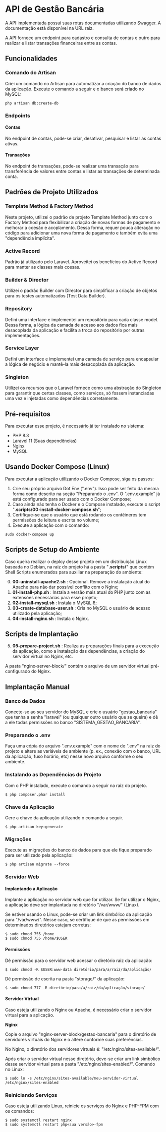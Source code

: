 # API de Gestão Bancária

A API implementada possui suas rotas documentadas utilizando Swagger.
A documentação está disponível na URL raiz.

A API fornece um endpoint para cadastro e consulta de contas e outro para realizar 
e listar transações financeiras entre as contas.

## Funcionalidades

### Comando do Artisan
Criei um comando no Artisan para automatizar a criação do banco de dados da 
aplicação. Execute o comando a seguir e o banco será criado no MySQL:

```
php artisan db:create-db
```

### Endpoints

#### Contas
No endpoint de contas, pode-se criar, desativar, pesquisar e listar as contas ativas.

#### Transações
No endpoint de transações, pode-se realizar uma transação para transferência de 
valores entre contas e listar as transações de determinada conta.


## Padrões de Projeto Utilizados

### Template Method & Factory Method
Neste projeto, utilizei o padrão de projeto Template Method junto com o 
Factory Method para flexibilizar a criação de novas formas de pagamento e 
melhorar a coesão e acoplamento. Dessa forma, requer pouca alteração 
no código para adicionar uma nova forma de pagamento e também evita uma 
"dependência implícita".

### Active Record
Padrão já utilizado pelo Laravel. Aproveitei os benefícios do Active Record para 
manter as classes mais coesas.

### Builder & Director
Utilizei o padrão Builder com Director para simplificar a criação de objetos para
os testes automatizados (Test Data Builder).

### Repository
Definí uma interface e implementei um repositório para cada classe model. 
Dessa forma, a lógica da camada de acesso aos dados fica mais desacoplada da
aplicação e facilita a troca do repositório por outras implementações.

### Service Layer
Definí um interface e implementei uma camada de serviço para encapsular a lógica
de negócio e mantê-la mais desacoplada da aplicação.

### Singleton
Utilizei os recursos que o Laravel fornece como uma abstração do Singleton para
garantir que certas classes, como serviços, só fossem instanciadas uma vez e 
injetadas como dependências corretamente.


## Pré-requisitos
Para executar esse projeto, é necessário já ter instalado no sistema:

* PHP 8.3
* Laravel 11 (Suas dependências)
* Nginx
* MySQL

## Usando Docker Compose (Linux)

Para executar a aplicação utilizando o Docker Compose, siga os passos:

1. Crie seu próprio arquivo Dot Env (".env"). Isso pode ser feito da mesma forma
como descrito na seção "Preparando o .env". O ".env.example" já está configurado 
para ser usado com o Docker Compose;
2. Caso ainda não tenha o Docker e o Compose instalado, execute o script "<b>.scripts/00-install-docker-compose.sh</b>";
3. Certifique-se que o usuário que está rodando os contêineres tem permissões de
leitura e escrita no volume;
4. Execute a aplicação com o comando:
```
sudo docker-compose up
```


## Scripts de Setup do Ambiente

Caso queira realizar o deploy desse projeto em um distribuição Linux baseada
no Debian, na raiz do projeto há a pasta "<b>.scripts/</b>" que contém Shell Scripts 
enumerados para auxiliar na preparação do ambiente:

0. <b>00-uninstall-apache2.sh</b> : Opcional. Remove a instalação atual do Apache 
para não dar possível conflito com o Nginx;
1. <b>01-install-php.sh</b> : Instala a versão mais atual do PHP junto com as 
extensões necessárias para esse projeto;
2. <b>02-install-mysql.sh</b> : Instala o MySQL 8;
3. <b>03-create-database-user.sh</b> : Cria no MySQL o usuário de acesso 
utilizado pela aplicação;
4. <b>04-install-nginx.sh</b> : Instala o Nginx.

## Scripts de Implantação

5. <b>05-prepare-project.sh</b> : Realiza as preparações finais para a execução 
da aplicação, como a instalação das dependências, a criação do servidor virtual 
no Nginx, etc.

A pasta "nginx-server-block/" contém o arquivo de um servidor virtual 
pré-configurado do Nginx.

## Implantação Manual

### Banco de Dados
Conecte-se ao seu servidor do MySQL e crie o usuário "gestao_bancaria" que tenha 
a senha "laravel" (ou qualquer outro usuário que se queira) e dê a ele todas 
permissões no banco "SISTEMA_GESTAO_BANCARIA".


### Preparando o .env
Faça uma cópia do arquivo ".env.example" com o nome de ".env" na raiz do projeto 
e altere as variáveis de ambiente (p. ex., conexão com o banco, URL da aplicação, 
fuso horário, etc) nesse novo arquivo conforme o seu ambiente.


### Instalando as Dependências do Projeto
Com o PHP instalado, execute o comando a seguir na raiz do projeto.

```
$ php composer.phar install
```


### Chave da Aplicação
Gere a chave da aplicação utilizando o comando a seguir.

```
$ php artisan key:generate
```

### Migrações
Execute as migrações do banco de dados para que ele fique preparado para ser
utilizado pela aplicação:

```
$ php artisan migrate --force
```

### Servidor Web

#### Implantando a Aplicação
Implante a aplicação no servidor web que for utilizar.
Se for utilizar o Nginx, a aplicação deve ser implantada no diretório 
"/var/www/" (Linux). 

Se estiver usando o Linux, pode-se criar um link simbólico da aplicação para "/var/www/". 
Nesse caso, se certifique de que as permissões em determinados diretórios estejam 
corretas:

```
$ sudo chmod 755 /home
$ sudo chmod 755 /home/$USER
```

#### Permissões 
Dê permissão para o servidor web acessar o diretório raiz da aplicação:

```
$ sudo chmod -R $USER:www-data diretório/para/a/raiz/da/aplicação/
```

Dê permissão de escrita na pasta "storage/" da aplicação:
```
$ sudo chmod 777 -R diretório/para/a/raiz/da/aplicação/storage/
```

#### Servidor Virtual
Caso esteja utilizando o Nginx ou Apache, é necessário criar o servidor virtual
para a aplicação.

<b>Nginx</b>

Copie o arquivo "nginx-server-block/gestao-bancaria" para o diretório de servidores 
virtuais do Nginx e o altere conforme suas preferências.

No Nginx, o diretório dos servidores virtuais é: "/etc/nginx/sites-available/".

Após criar o servidor virtual nesse diretório, deve-se criar um link simbólico 
desse servidor virtual para a pasta "/etc/nginx/sites-enabled/". Comando no Linux:

```
$ sudo ln -s /etc/nginx/sites-available/meu-servidor-virtual /etc/nginx/sites-enabled
```

### Reiniciando Serviços
Caso esteja utilizando Linux, reinicie os serviços do Nginx e PHP-FPM com os comandos:

```
$ sudo systemctl restart nginx
$ sudo systemctl restart php<sua versão>-fpm
```